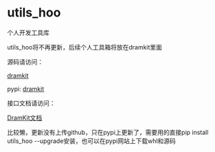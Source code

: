 # utils_hoo
个人开发工具库

utils_hoo将不再更新，后续个人工具箱将放在dramkit里面

源码请访问：

[dramkit](https://github.com/Genlovy-Hoo/dramkit/)

pypi:
[dramkit](https://pypi.org/project/dramkit/)

接口文档请访问：

[DramKit文档](http://www.glhyy.cn/dramkit/docs/html/index.html)



比较懒，更新没有上传github，只在pypi上更新了，需要用的直接pip install utils_hoo --upgrade安装，也可以在pypi网站上下载whl和源码
